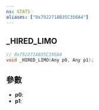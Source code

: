 ```yaml
---
ns: STATS
aliases: ["0x792271AB35C356A4"]
---
```

## _HIRED_LIMO

```c
// 0x792271AB35C356A4
void _HIRED_LIMO(Any p0, Any p1);
```


## 參數
* **p0**: 
* **p1**: 

